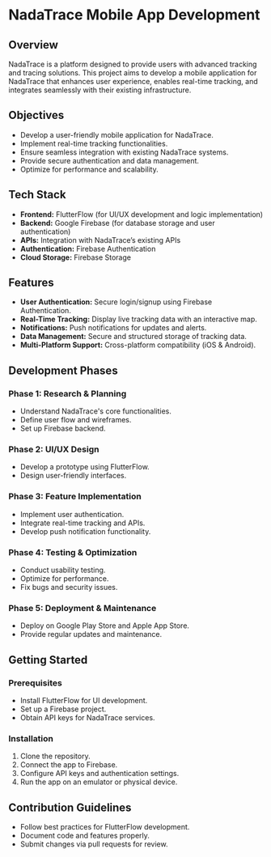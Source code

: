 # NadaTrace Mobile App Development

## Overview
NadaTrace is a platform designed to provide users with advanced tracking and tracing solutions. This project aims to develop a mobile application for NadaTrace that enhances user experience, enables real-time tracking, and integrates seamlessly with their existing infrastructure.

## Objectives
- Develop a user-friendly mobile application for NadaTrace.
- Implement real-time tracking functionalities.
- Ensure seamless integration with existing NadaTrace systems.
- Provide secure authentication and data management.
- Optimize for performance and scalability.

## Tech Stack
- **Frontend:** FlutterFlow (for UI/UX development and logic implementation)
- **Backend:** Google Firebase (for database storage and user authentication)
- **APIs:** Integration with NadaTrace’s existing APIs
- **Authentication:** Firebase Authentication
- **Cloud Storage:** Firebase Storage

## Features
- **User Authentication:** Secure login/signup using Firebase Authentication.
- **Real-Time Tracking:** Display live tracking data with an interactive map.
- **Notifications:** Push notifications for updates and alerts.
- **Data Management:** Secure and structured storage of tracking data.
- **Multi-Platform Support:** Cross-platform compatibility (iOS & Android).

## Development Phases
### Phase 1: Research & Planning
- Understand NadaTrace's core functionalities.
- Define user flow and wireframes.
- Set up Firebase backend.

### Phase 2: UI/UX Design
- Develop a prototype using FlutterFlow.
- Design user-friendly interfaces.

### Phase 3: Feature Implementation
- Implement user authentication.
- Integrate real-time tracking and APIs.
- Develop push notification functionality.

### Phase 4: Testing & Optimization
- Conduct usability testing.
- Optimize for performance.
- Fix bugs and security issues.

### Phase 5: Deployment & Maintenance
- Deploy on Google Play Store and Apple App Store.
- Provide regular updates and maintenance.

## Getting Started
### Prerequisites
- Install FlutterFlow for UI development.
- Set up a Firebase project.
- Obtain API keys for NadaTrace services.

### Installation
1. Clone the repository.
2. Connect the app to Firebase.
3. Configure API keys and authentication settings.
4. Run the app on an emulator or physical device.

## Contribution Guidelines
- Follow best practices for FlutterFlow development.
- Document code and features properly.
- Submit changes via pull requests for review.


